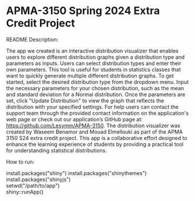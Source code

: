 # APMA-3150 Spring 2024 Extra Credit Project

README Description:

  The app we created is an interactive distribution visualizer that enables users to explore different distribution graphs given a distribution type and parameters as inputs. Users can select distribution types and enter their own parameters. This tool is useful for students in statistics classes that want to quickly generate multiple different distribution graphs. To get started, select the desired distribution type from the dropdown menu. Input the necessary parameters for your chosen distribution, such as the mean and standard deviation for a Normal distribution. Once the parameters are set, click "Update Distribution" to view the graph that reflects the distribution with your specified settings. For help users can contact the support team through the provided contact information on the application's web page or check out our application’s GitHub page at: https://github.com/Lesymm/APMA-3150. The distribution visualizer was created by Waseem Benamor and Mouad Elmellouki as part of the APMA 3150 S24 extra credit project. This app is a collaborative effort designed to enhance the learning experience of students by providing a practical tool for understanding statistical distributions.

How to run:

install.packages("shiny")
install.packages("shinythemes") 
install.packages("shinyjs")  
setwd("/path/to/app")  
shiny::runApp()
